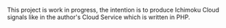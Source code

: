 This project is work in progress, the intention is to produce Ichimoku Cloud signals like in the author's Cloud Service which is written in PHP.

